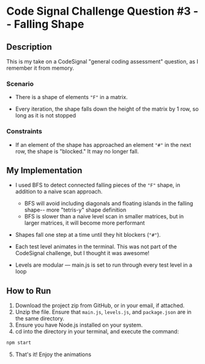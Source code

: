 # Code Signal Challenge Question #3 -- Falling Shape

## Description
This is my take on a CodeSignal "general coding assessment" question, as I remember it from memory.

### Scenario
- There is a shape of elements `"F"` in a matrix.

- Every iteration, the shape falls down the height of the matrix by 1 row, so long as it is not stopped

### Constraints
- If an element of the shape has approached an element `"#"` in the next row, the shape is "blocked." It may no longer fall.

## My Implementation
- I used BFS to detect connected falling pieces of the `"F"` shape, in addition to a naive scan approach.
    - BFS will avoid including diagonals and floating islands in the falling shape-- more "tetris-y" shape definition
    - BFS is slower than a naive level scan in smaller matrices, but in larger matrices, it will become more performant

- Shapes fall one step at a time until they hit blockers (`"#"`).

- Each test level animates in the terminal. This was not part of the CodeSignal challenge, but I thought it was awesome!

- Levels are modular — main.js is set to run through every test level in a loop

## How to Run

1. Download the project zip from GitHub, or in your email, if attached.
2. Unzip the file. Ensure that `main.js`, `levels.js`, and `package.json` are in the same directory.
3. Ensure you have Node.js installed on your system.
4. cd into the directory in your terminal, and execute the command:
```bash
npm start
```
5. That's it! Enjoy the animations

